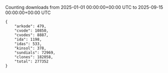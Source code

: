 
Counting downloads from 2025-01-01 00:00:00+00:00 UTC to 2025-09-15 00:00:00+00:00 UTC

```
{
    "arkode": 479,
    "cvode": 10850,
    "cvodes": 8887,
    "ida": 1198,
    "idas": 533,
    "kinsol": 378,
    "sundials": 72969,
    "clones": 182058,
    "total": 277352
}
```

